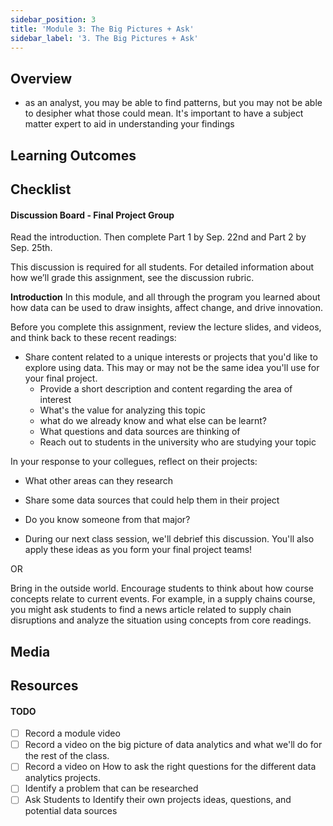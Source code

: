 ```yaml
---
sidebar_position: 3
title: 'Module 3: The Big Pictures + Ask'
sidebar_label: '3. The Big Pictures + Ask'
---
```

## Overview 
* as an analyst, you may be able to find patterns, but you may not be able to desipher what those could mean. It's important to have a subject matter expert to aid in understanding your findings

## Learning Outcomes

## Checklist 

#### Discussion Board - Final Project Group
Read the introduction. Then complete Part 1 by Sep. 22nd and Part 2 by Sep. 25th.

This discussion is required for all students. For detailed information about how we’ll grade this
assignment, see the discussion rubric.

**Introduction**
In this module, and all through the program you learned about how data can be used to draw insights, affect change, and drive innovation. 

Before you complete this assignment, review the lecture slides, and videos, and think back to these recent
readings:

* Share content related to a unique interests or projects that you'd like to explore using data. This may or may not be the same idea you'll use for your final project.
  * Provide a short description and content regarding the area of interest
  * What's the value for analyzing this topic
  * what do we already know and what else can be learnt?
  * What questions and data sources are thinking of
  * Reach out to students in the university who are studying your topic


In your response to your collegues, reflect on their projects:
- What other areas can they research 
- Share some data sources that could help them in their project
- Do you know someone from that major?

- During our next class session, we'll debrief this discussion. You'll also apply these ideas as you
form your final project teams!


OR 

Bring in the outside world. Encourage students to think about how course concepts relate to current events. For example, in a supply chains course, you might ask students to find a news article related to supply chain disruptions and analyze the situation using concepts from core readings.

## Media

## Resources

#### TODO

- [ ] Record a module video
- [ ] Record a video on the big picture of data analytics and what we'll do for the rest of the class.
- [ ] Record a video on How to ask the right questions for the different data analytics projects.
- [ ] Identify a problem that can be researched
- [ ] Ask Students to Identify their own projects ideas, questions, and potential data sources